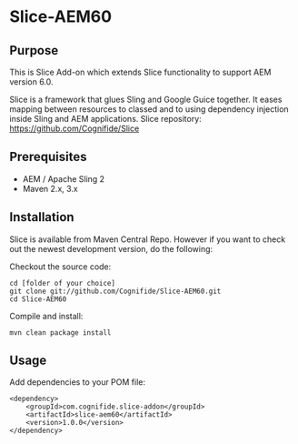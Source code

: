 Slice-AEM60
========

## Purpose

This is Slice Add-on which extends Slice functionality to support AEM version 6.0.

Slice is a framework that glues Sling and Google Guice together. It eases mapping between
resources to classed and to using dependency injection inside Sling and AEM applications.
Slice repository: https://github.com/Cognifide/Slice

## Prerequisites

* AEM / Apache Sling 2
* Maven 2.x, 3.x

## Installation

Slice is available from Maven Central Repo. However if you want to check out the newest development version, do the following:

Checkout the source code:

    cd [folder of your choice]
    git clone git://github.com/Cognifide/Slice-AEM60.git
    cd Slice-AEM60

Compile and install:

    mvn clean package install

## Usage

Add dependencies to your POM file:

   
    <dependency>
        <groupId>com.cognifide.slice-addon</groupId>
        <artifactId>slice-aem60</artifactId>
        <version>1.0.0</version>
    </dependency>
